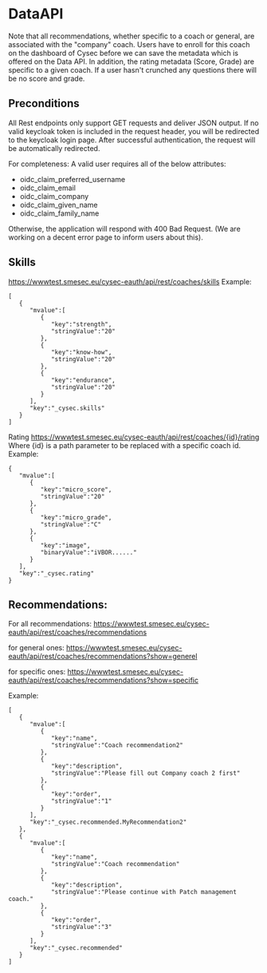 # DataAPI

Note that all recommendations, whether specific to a coach or general, are associated with the "company" coach. Users have to enroll for this coach on the dashboard of Cysec before we can save the metadata which is offered on the Data API. In addition, the rating metadata (Score, Grade) are specific to a given coach. If a user hasn't crunched any questions there will be no score and grade.
 
## Preconditions
All Rest endpoints only support GET requests and deliver JSON output. If no valid keycloak token is included in the request header, you will be redirected to the keycloak login page. After successful authentication, the request will be automatically redirected.
 
For completeness: A valid user requires all of the below attributes:
* oidc_claim_preferred_username
* oidc_claim_email
* oidc_claim_company
* oidc_claim_given_name
* oidc_claim_family_name
 
Otherwise, the application will respond with 400 Bad Request. (We are working on a decent error page to inform users about this).
 
## Skills
https://wwwtest.smesec.eu/cysec-eauth/api/rest/coaches/skills
Example:
```
[  
   {  
      "mvalue":[  
         {  
            "key":"strength",
            "stringValue":"20"
         },
         {  
            "key":"know-how",
            "stringValue":"20"
         },
         {  
            "key":"endurance",
            "stringValue":"20"
         }
      ],
      "key":"_cysec.skills"
   }
]
```
Rating
https://wwwtest.smesec.eu/cysec-eauth/api/rest/coaches/{id}/rating
Where {id} is a path parameter to be replaced with a specific coach id.
Example:
```
{  
   "mvalue":[  
      {  
         "key":"micro_score",
         "stringValue":"20"
      },
      {  
         "key":"micro_grade",
         "stringValue":"C"
      },
      {  
         "key":"image",
         "binaryValue":"iVBOR......"
      }
   ],
   "key":"_cysec.rating"
}
 ```
## Recommendations:
For all recommendations:
https://wwwtest.smesec.eu/cysec-eauth/api/rest/coaches/recommendations
 
for general ones:
https://wwwtest.smesec.eu/cysec-eauth/api/rest/coaches/recommendations?show=generel
 
for specific ones:
https://wwwtest.smesec.eu/cysec-eauth/api/rest/coaches/recommendations?show=specific
 
Example:
```
[  
   {  
      "mvalue":[  
         {  
            "key":"name",
            "stringValue":"Coach recommendation2"
         },
         {  
            "key":"description",
            "stringValue":"Please fill out Company coach 2 first"
         },
         {  
            "key":"order",
            "stringValue":"1"
         }
      ],
      "key":"_cysec.recommended.MyRecommendation2"
   },
   {  
      "mvalue":[  
         {  
            "key":"name",
            "stringValue":"Coach recommendation"
         },
         {  
            "key":"description",
            "stringValue":"Please continue with Patch management coach."
         },
         {  
            "key":"order",
            "stringValue":"3"
         }
      ],
      "key":"_cysec.recommended"
   }
]
```



